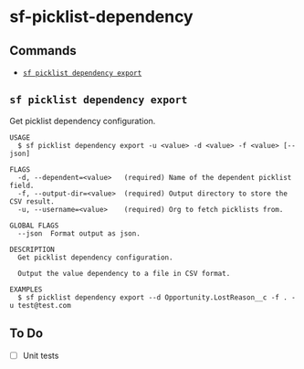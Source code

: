 # sf-picklist-dependency

## Commands

<!-- commands -->

- [`sf picklist dependency export`](#sf-picklist-dependency-export)

## `sf picklist dependency export`

Get picklist dependency configuration.

```
USAGE
  $ sf picklist dependency export -u <value> -d <value> -f <value> [--json]

FLAGS
  -d, --dependent=<value>   (required) Name of the dependent picklist field.
  -f, --output-dir=<value>  (required) Output directory to store the CSV result.
  -u, --username=<value>    (required) Org to fetch picklists from.

GLOBAL FLAGS
  --json  Format output as json.

DESCRIPTION
  Get picklist dependency configuration.

  Output the value dependency to a file in CSV format.

EXAMPLES
  $ sf picklist dependency export --d Opportunity.LostReason__c -f . -u test@test.com
```

<!-- commandsstop -->

## To Do

- [ ] Unit tests
